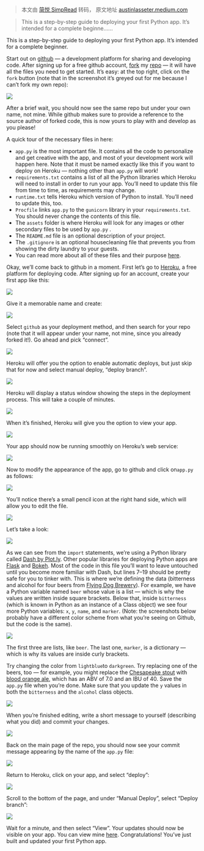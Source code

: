 > 本文由 [简悦 SimpRead](http://ksria.com/simpread/) 转码， 原文地址 [austinlasseter.medium.com](https://austinlasseter.medium.com/how-to-deploy-a-simple-plotly-dash-app-to-heroku-622a2216eb73)

> This is a step-by-step guide to deploying your first Python app. It’s intended for a complete beginne......

This is a step-by-step guide to deploying your first Python app. It’s intended for a complete beginner.

Start out on [github](https://github.com/) — a development platform for sharing and developing code. After signing up for a free github account, [fork](https://help.github.com/articles/fork-a-repo/) my [repo](https://github.com/plotly-dash-apps/102-flying-dog-beers) — it will have all the files you need to get started. It’s easy: at the top right, click on the `fork` button (note that in the screenshot it’s greyed out for me because I can’t fork my own repo):

![](https://miro.medium.com/max/1400/1*jByohcPdY469BwhsVlHgUA.png)

After a brief wait, you should now see the same repo but under your own name, not mine. While github makes sure to provide a reference to the source author of forked code, this is now yours to play with and develop as you please!

A quick tour of the necessary files in here:

*   `app.py` is the most important file. It contains all the code to personalize and get creative with the app, and most of your development work will happen here. Note that it must be named exactly like this if you want to deploy on Heroku — nothing other than `app.py` will work!
*   `requirements.txt` contains a list of all the Python libraries which Heroku will need to install in order to run your app. You’ll need to update this file from time to time, as requirements may change.
*   `runtime.txt` tells Heroku which version of Python to install. You’ll need to update this, too.
*   `Procfile` links `app.py` to the `gunicorn` library in your `requirements.txt`. You should never change the contents of this file.
*   The `assets` folder is where Heroku will look for any images or other secondary files to be used by `app.py` .
*   The `README.md` file is an optional description of your project.
*   The `.gitignore` is an optional housecleaning file that prevents you from showing the dirty laundry to your guests.
*   You can read more about all of these files and their purpose [here](https://dash.plotly.com/deployment#:~:text=GPU%20support-,Heroku%20for%20Sharing%20Public%20Dash%20apps%20for%20Free,-Heroku%20is%20one).

Okay, we’ll come back to github in a moment. First let’s go to [Heroku](https://www.heroku.com/), a free platform for deploying code. After signing up for an account, create your first app like this:

![](https://miro.medium.com/max/1400/1*SmjIEaSRd6bCofGNG42YFw.png)

Give it a memorable name and create:

![](https://miro.medium.com/max/1400/1*Ozb1RdGGwdBW0yQEhsRo4w.png)

Select `github` as your deployment method, and then search for your repo (note that it will appear under your name, not mine, since you already forked it!). Go ahead and pick “connect”.

![](https://miro.medium.com/max/1400/1*9DkMgBhoZzo_AaxM-NyoDg.png)

Heroku will offer you the option to enable automatic deploys, but just skip that for now and select manual deploy, “deploy branch”.

![](https://miro.medium.com/max/1400/1*ZC0lXi42U6vvSSTYK1wKew.png)

Heroku will display a status window showing the steps in the deployment process. This will take a couple of minutes.

![](https://miro.medium.com/max/1400/1*NLn1SLM_Ds8mEh7AqK5DgQ.png)

When it’s finished, Heroku will give you the option to view your app.

![](https://miro.medium.com/max/1400/1*HYhCjOIVRuyYRT2FeSxJeQ.png)

Your app should now be running smoothly on Heroku’s web service:

![](https://miro.medium.com/max/1400/1*9N0Ab_0qVtWuJ9bLm9h6OQ.png)

Now to modify the appearance of the app, go to github and click on`app.py` as follows:

![](https://miro.medium.com/max/1400/1*HzkM1udz6wVZyfEeAc8s3A.png)

You’ll notice there’s a small pencil icon at the right hand side, which will allow you to edit the file.

![](https://miro.medium.com/max/1400/1*Msj0Sa_pp243TV72kCkP2A.png)

Let’s take a look:

![](https://miro.medium.com/max/1400/1*g60EW9M-ime3m_c92f207Q.png)

As we can see from the `import` statements, we’re using a Python library called [Dash by Plot.ly](https://plot.ly/products/dash/). Other popular libraries for deploying Python apps are [Flask](http://flask.pocoo.org/) and [Bokeh](https://bokeh.pydata.org/en/latest/). Most of the code in this file you’ll want to leave untouched until you become more familiar with Dash, but lines 7–19 should be pretty safe for you to tinker with. This is where we’re defining the data (bitterness and alcohol for four beers from [Flying Dog Brewery](https://www.flyingdog.com/)). For example, we have a Python variable named `beer` whose value is a list — which is why the values are written inside square brackets. Below that, inside `bitterness` (which is known in Python as an instance of a Class object) we see four more Python variables: `x`, `y`, `name`, and `marker`. (Note: the screenshots below probably have a different color scheme from what you’re seeing on Github, but the code is the same).

![](https://miro.medium.com/max/1400/1*HJ4z_w0oCx1wtXyknhTu1w.png)

The first three are lists, like `beer`. The last one, `marker`, is a dictionary — which is why its values are inside curly brackets.

Try changing the color from `lightblue`to `darkgreen`. Try replacing one of the beers, too — for example, you might replace the [Chesapeake stout](https://www.flyingdog.com/beers/pearl-necklace/) with [blood orange ale](https://www.flyingdog.com/beers/bloodline/), which has an ABV of 7.0 and an IBU of 40. Save the `app.py` file when you’re done. Make sure that you update the `y` values in both the `bitterness` and the `alcohol` class objects.

![](https://miro.medium.com/max/1400/1*9T8T7OzU5YwEf_E0uz2C_A.png)

When you’re finished editing, write a short message to yourself (describing what you did) and commit your changes.

![](https://miro.medium.com/max/1400/1*j6F8ClaglIYgqY2xQjvC1Q.png)

Back on the main page of the repo, you should now see your commit message appearing by the name of the `app.py` file:

![](https://miro.medium.com/max/1400/1*T3PUHEEhdaOzgDjYq1DHbA.png)

Return to Heroku, click on your app, and select “deploy”:

![](https://miro.medium.com/max/1400/1*pZkG8aicInocWCweNeqEGg.png)

Scroll to the bottom of the page, and under “Manual Deploy”, select “Deploy branch”:

![](https://miro.medium.com/max/1400/1*BkjwF-1dPZyue2qkL9rkgQ.png)

Wait for a minute, and then select “View”. Your updates should now be visible on your app. You can view mine [here](https://flying-dog.herokuapp.com/). Congratulations! You’ve just built and updated your first Python app.